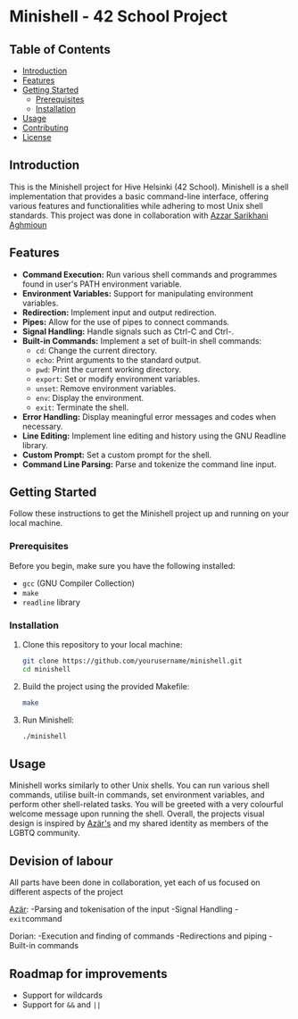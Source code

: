 # Minishell - 42 School Project

## Table of Contents

- [Introduction](#introduction)
- [Features](#features)
- [Getting Started](#getting-started)
  - [Prerequisites](#prerequisites)
  - [Installation](#installation)
- [Usage](#usage)
- [Contributing](#contributing)
- [License](#license)

## Introduction

This is the Minishell project for Hive Helsinki (42 School). Minishell is a shell implementation that provides a basic command-line interface, offering various features and functionalities while adhering to most Unix shell standards.
This project was done in collaboration with [Azzar Sarikhani Aghmioun](https://github.com/azarSarikhani) 

## Features

- **Command Execution:** Run various shell commands and programmes found in user's PATH environment variable.
- **Environment Variables:** Support for manipulating environment variables.
- **Redirection:** Implement input and output redirection.
- **Pipes:** Allow for the use of pipes to connect commands.
- **Signal Handling:** Handle signals such as Ctrl-C and Ctrl-\.
- **Built-in Commands:** Implement a set of built-in shell commands:
    - `cd`: Change the current directory.
    - `echo`: Print arguments to the standard output.
    - `pwd`: Print the current working directory.
    - `export`: Set or modify environment variables.
    - `unset`: Remove environment variables.
    - `env`: Display the environment.
    - `exit`: Terminate the shell.
- **Error Handling:** Display meaningful error messages and codes when necessary.
- **Line Editing:** Implement line editing and history using the GNU Readline library.
- **Custom Prompt:** Set a custom prompt for the shell.
- **Command Line Parsing:** Parse and tokenize the command line input.

## Getting Started

Follow these instructions to get the Minishell project up and running on your local machine.

### Prerequisites

Before you begin, make sure you have the following installed:

- `gcc` (GNU Compiler Collection)
- `make`
- `readline` library

### Installation

1. Clone this repository to your local machine:

   ```bash
   git clone https://github.com/yourusername/minishell.git
   cd minishell
   ```

2. Build the project using the provided Makefile:

   ```bash
   make
   ```

3. Run Minishell:

   ```bash
   ./minishell
   ```

## Usage

Minishell works similarly to other Unix shells. You can run various shell commands, utilise built-in commands, set environment variables, and perform other shell-related tasks.
You will be greeted with a very colourful welcome message upon running the shell. Overall, the projects visual design is inspired by [Azär's](https://github.com/azarSarikhani) and my shared identity as members of the LGBTQ community.

## Devision of labour

All parts have been done in collaboration, yet each of us focused on different aspects of the project

 [Azär](https://github.com/azarSarikhani):
   -Parsing and tokenisation of the input
   -Signal Handling
   -`exit`command

  Dorian:
    -Execution and finding of commands
    -Redirections and piping
    -Built-in commands

## Roadmap for improvements

- Support for wildcards
- Support for `&&` and `||`
